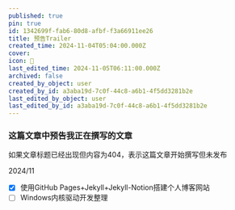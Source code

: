 ```yaml
---
published: true
pin: true
id: 1342699f-fab6-80d8-afbf-f3a66911ee26
title: 预告Trailer
created_time: 2024-11-04T05:04:00.000Z
cover: 
icon: 💼
last_edited_time: 2024-11-05T06:11:00.000Z
archived: false
created_by_object: user
created_by_id: a3aba19d-7c0f-44c8-a6b1-4f5dd3281b2e
last_edited_by_object: user
last_edited_by_id: a3aba19d-7c0f-44c8-a6b1-4f5dd3281b2e
---
```


### 这篇文章中预告我正在撰写的文章

如果文章标题已经出现但内容为404，表示这篇文章开始撰写但未发布

2024/11

- [x] 使用GitHub Pages+Jekyll+Jekyll-Notion搭建个人博客网站
- [ ] Windows内核驱动开发整理

<br />


